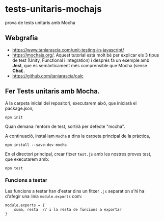 # tests-unitaris-mochajs
prova de tests unitaris amb Mocha

## Webgrafia

- https://www.taniarascia.com/unit-testing-in-javascript/
- https://mochajs.org/. Aquest tutorial està molt bé per explicar els 3 tipus de test (Unity, Functional i Integration) i després fa un exemple amb **Jest**, que és semànticament més comprensible que Mocha (sense **Chai**).
- https://github.com/taniarascia/calc


## Fer Tests unitaris amb Mocha.

A la carpeta inicial del repositori, executarem això, que iniciarà el package.json,

    npm init

Quan demana l'entorn de test, sortirà per defecte "mocha". 

A continuació, instal·lam `Mocha` a dins la carpeta principal de la pràctica,

    npm install --save-dev mocha

En el directori principal, crear fitxer `test.js` amb les nostres proves test, que executarem amb:

    npm test

### Funcions a testar

Les funcions a testar han d'estar dins un fitxer `.js` separat on s'hi ha d'afegir una linia `module.exports` com:

    module.exports = {
        suma, resta  // i la resta de funcions a exportar
    }